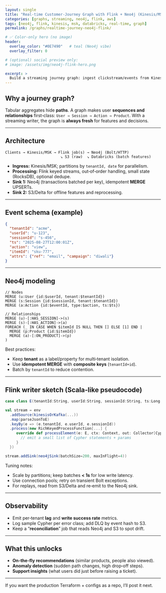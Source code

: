 ```yaml
---
layout: single
title: "Real-time Customer-Journey Graph with Flink + Neo4j (Kinesis/MSK → Events → Graph)"
categories: [graphs, streaming, neo4j, flink, aws]
tags: [neo4j, flink, kinesis, msk, databricks, real-time, graph]
permalink: /graphs/realtime-journey-neo4j-flink/

# ✅ Color-only hero (no image)
header:
  overlay_color: "#0E7490"   # teal (Neo4j vibe)
  overlay_filter: 0

# (optional) social preview only:
# image: /assets/img/neo4j-flink-hero.png

excerpt: >
  Build a streaming journey graph: ingest clickstream/events from Kinesis/MSK, process with Flink, and upsert to Neo4j for real-time recommendations and anomaly detection. Includes Cypher and Flink code sketches.
---
```



## Why a journey graph?

Tabular aggregates hide **paths**. A graph makes user **sequences and relationships** first‑class: `User → Session → Action → Product`. With a streaming writer, the graph is **always fresh** for features and decisions.

---

## Architecture

```
Clients → Kinesis/MSK → Flink job(s) → Neo4j (Bolt/HTTP)
                         ↘ S3 (raw)  ↘ Databricks (batch features)
```

- **Ingress:** Kinesis/MSK; partitions by `tenantId, date` for parallelism.
- **Processing:** Flink keyed streams, out‑of‑order handling, small state (RocksDB), optional dedupe.
- **Sink 1:** Neo4j (transactions batched per key), idempotent **MERGE** UPSERTs.
- **Sink 2:** S3/Delta for offline features and reprocessing.

---

## Event schema (example)

```json
{
  "tenantId": "acme",
  "userId": "u-123",
  "sessionId": "s-456",
  "ts": "2025-08-27T12:00:01Z",
  "action": "view",
  "itemId": "sku-777",
  "attrs": {"ref": "email", "campaign": "diwali"}
}
```

---

## Neo4j modeling

```cypher
// Nodes
MERGE (u:User {id:$userId, tenant:$tenantId})
MERGE (s:Session {id:$sessionId, tenant:$tenantId})
MERGE (a:Action {id:$eventId, type:$action, ts:$ts})

// Relationships
MERGE (u)-[:HAS_SESSION]->(s)
MERGE (s)-[:HAS_ACTION]->(a)
FOREACH (_ IN CASE WHEN $itemId IS NULL THEN [] ELSE [1] END |
  MERGE (p:Product {id:$itemId})
  MERGE (a)-[:ON_PRODUCT]->(p)
)
```

Best practices:
- Keep **tenant** as a label/property for multi‑tenant isolation.
- Use **idempotent MERGE** with **composite keys** (`tenantId+id`).
- Batch by `tenantId` to reduce contention.

---

## Flink writer sketch (Scala‑like pseudocode)

```scala
case class E(tenantId:String, userId:String, sessionId:String, ts:Long, action:String, itemId:Option[String], attrs:Map[String,String])

val stream = env
  .addSource(kinesisOrKafka(...))
  .map(parseJsonToE)
  .keyBy(e => (e.tenantId, e.userId, e.sessionId))
  .process(new RichKeyedProcessFunction[...] {
     override def processElement(e: E, ctx: Context, out: Collector[CypherOp]): Unit = {
       // emit a small list of Cypher statements + params
     }
  })

stream.addSink(neo4jSink(batchSize=200, maxInFlight=4))
```

Tuning notes:
- Scale by partitions; keep batches **\< 1s** for low write latency.
- Use connection pools; retry on transient Bolt exceptions.
- For replays, read from S3/Delta and re‑emit to the Neo4j sink.

---

## Observability

- Emit per‑tenant **lag** and **write success rate** metrics.
- Log sample Cypher per error class; add DLQ by event hash to S3.
- Keep a “**reconciliation**” job that reads Neo4j and S3 to spot drift.

---

## What this unlocks

- **On‑the‑fly recommendations** (similar products, people also viewed).  
- **Anomaly detection** (sudden path changes, high drop‑off steps).  
- **Support insights** (what users did just before raising a ticket).

---

If you want the production Terraform + configs as a repo, I’ll post it next.
